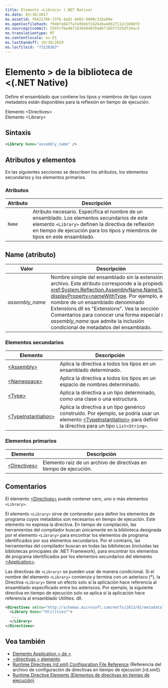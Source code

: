 ```yaml
---
title: Elemento <Library> (.NET Native)
ms.date: 03/30/2017
ms.assetid: f642276b-33fb-4a81-b882-8808c31ba69e
ms.openlocfilehash: f94bfe047fa7a95b6f24264bae0b27112c589dfd
ms.sourcegitcommit: 559fcfbe4871636494870a8b716bf7325df34ac5
ms.translationtype: MT
ms.contentlocale: es-ES
ms.lasthandoff: 10/30/2019
ms.locfileid: "73128363"
---
```

# <a name="library-element-net-native"></a>Elemento > de la biblioteca de \<(.NET Native)
Define el ensamblado que contiene los tipos y miembros de tipo cuyos metadatos están disponibles para la reflexión en tiempo de ejecución.  
  
 Elemento \<Directives>  
Elemento \<Library>  
  
## <a name="syntax"></a>Sintaxis  
  
```xml  
<Library Name="assembly_name" />  
```  
  
## <a name="attributes-and-elements"></a>Atributos y elementos  
 En las siguientes secciones se describen los atributos, los elementos secundarios y los elementos primarios.  
  
### <a name="attributes"></a>Atributos  
  
|Atributo|Descripción|  
|---------------|-----------------|  
|`Name`|Atributo necesario. Especifica el nombre de un ensamblado. Los elementos secundarios de este elemento `<Library>` definen la directiva de reflexión en tiempo de ejecución para los tipos y miembros de tipos en este ensamblado.|  
  
## <a name="name-attribute"></a>Name (atributo)  
  
|Valor|Descripción|  
|-----------|-----------------|  
|*assembly_name*|Nombre simple del ensamblado sin la extensión de archivo. Este atributo corresponde a la propiedad <xref:System.Reflection.AssemblyName.Name%2A?displayProperty=nameWithType>. Por ejemplo, el nombre de un ensamblado denominado Extensions.dll es "Extensions". Vea la sección Comentarios para conocer una forma especial de *assembly_name* que admite la inclusión condicional de metadatos del ensamblado.|  
  
### <a name="child-elements"></a>Elementos secundarios  
  
|Elemento|Descripción|  
|-------------|-----------------|  
|[\<Assembly>](assembly-element-net-native.md)|Aplica la directiva a todos los tipos en un ensamblado determinado.|  
|[\<Namespace>](namespace-element-net-native.md)|Aplica la directiva a todos los tipos en un espacio de nombres determinado.|  
|[\<Type>](type-element-net-native.md)|Aplica la directiva a un tipo determinado, como una clase o una estructura.|  
|[\<TypeInstantiation>](typeinstantiation-element-net-native.md)|Aplica la directiva a un tipo genérico construido. Por ejemplo, se podría usar un elemento [\<TypeInstantiation>](typeinstantiation-element-net-native.md) para definir la directiva para un tipo `List<String>`.|  
  
### <a name="parent-elements"></a>Elementos primarios  
  
|Elemento|Descripción|  
|-------------|-----------------|  
|[\<Directives>](directives-element-net-native.md)|Elemento raíz de un archivo de directivas en tiempo de ejecución.|  
  
## <a name="remarks"></a>Comentarios  
 El elemento [\<Directives>](directives-element-net-native.md) puede contener cero, uno o más elementos `<Library>`.  
  
 El elemento `<Library>` sirve de contenedor para definir los elementos de programa cuyos metadatos son necesarios en tiempo de ejecución. Este elemento no expresa la directiva. En tiempo de compilación, las herramientas del compilador buscan únicamente en la biblioteca designada por el elemento `<Library>` para encontrar los elementos de programa identificados por sus elementos secundarios. Por el contrario, las herramientas del compilador buscan en todas las bibliotecas (incluidas las bibliotecas principales de .NET Framework), para encontrar los elementos de programa identificados por los elementos secundarios del elemento [\<Application>](application-element-net-native.md).  
  
 Las directivas de `<Library>` se pueden usar de manera condicional. Si el nombre del elemento `<Library>` comienza y termina con un asterisco (\*), la Directiva `<Library>` tiene un efecto solo si la aplicación hace referencia al ensamblado especificado entre los asteriscos. Por ejemplo, la siguiente directiva en tiempo de ejecución solo se aplica si la aplicación hace referencia al ensamblado Utilities. dll.  
  
```xml  
<Directives xmlns="http://schemas.microsoft.com/netfx/2013/01/metadata">  
  <Library Name="*Utilities*">  
   ...  
  </Library>  
</Directives>  
```  
  
## <a name="see-also"></a>Vea también

- [Elemento Application > de \<](application-element-net-native.md)
- [\<directivas > elemento](directives-element-net-native.md)
- [Runtime Directives (rd.xml) Configuration File Reference](runtime-directives-rd-xml-configuration-file-reference.md) (Referencia del archivo de configuración de directivas en tiempo de ejecución [rd.xml])
- [Runtime Directive Elements (Elementos de directivas en tiempo de ejecución)](runtime-directive-elements.md)
